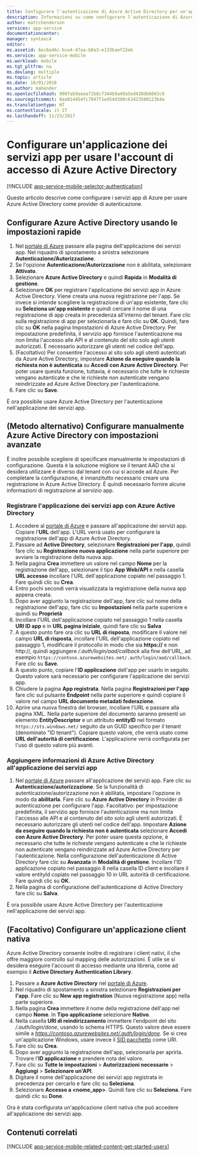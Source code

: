 ```yaml
---
title: Configurare l'autenticazione di Azure Active Directory per un'applicazione dei servizi app
description: Informazioni su come configurare l'autenticazione di Azure Active Directory per un'applicazione dei servizi app.
author: mattchenderson
services: app-service
documentationcenter: 
manager: syntaxc4
editor: 
ms.assetid: 6ec6a46c-bce4-47aa-b8a3-e133baef22eb
ms.service: app-service-mobile
ms.workload: mobile
ms.tgt_pltfrm: na
ms.devlang: multiple
ms.topic: article
ms.date: 10/01/2016
ms.author: mahender
ms.openlocfilehash: 990fab9aeea71b8cf344b9a49a5ed438db6663c0
ms.sourcegitcommit: 8aa014454fc7947f1ed54d380c63423500123b4a
ms.translationtype: HT
ms.contentlocale: it-IT
ms.lasthandoff: 11/23/2017
---
```

# <a name="configure-your-app-service-app-to-use-azure-active-directory-login"></a>Configurare un'applicazione dei servizi app per usare l'account di accesso di Azure Active Directory
[!INCLUDE [app-service-mobile-selector-authentication](../../includes/app-service-mobile-selector-authentication.md)]

Questo articolo descrive come configurare i servizi app di Azure per usare Azure Active Directory come provider di autenticazione.

## <a name="express"> </a>Configurare Azure Active Directory usando le impostazioni rapide
1. Nel [portale di Azure] passare alla pagina dell'applicazione dei servizi app. Nel riquadro di spostamento a sinistra selezionare **Autenticazione/Autorizzazione**.
2. Se l'opzione **Autenticazione/Autorizzazione** non è abilitata, selezionare **Attivato**.
3. Selezionare **Azure Active Directory** e quindi **Rapida** in **Modalità di gestione**.
4. Selezionare **OK** per registrare l'applicazione dei servizi app in Azure Active Directory. Viene creata una nuova registrazione per l'app. Se invece si intende scegliere la registrazione di un'app esistente, fare clic su **Seleziona un'app esistente** e quindi cercare il nome di una registrazione di app creata in precedenza all'interno del tenant.
   Fare clic sulla registrazione di app per selezionarla e fare clic su **OK**. Quindi, fare clic su **OK** nella pagina Impostazioni di Azure Active Directory.
   Per impostazione predefinita, il servizio app fornisce l'autenticazione ma non limita l'accesso alle API e al contenuto del sito solo agli utenti autorizzati. È necessario autorizzare gli utenti nel codice dell'app.
5. (Facoltativo) Per consentire l'accesso al sito solo agli utenti autenticati da Azure Active Directory, impostare **Azione da eseguire quando la richiesta non è autenticata** su **Accedi con Azure Active Directory**. Per poter usare questa funzione, tuttavia, è necessario che tutte le richieste vengano autenticate e che le richieste non autenticate vengano reindirizzate ad Azure Active Directory per l'autenticazione.
6. Fare clic su **Save**.

È ora possibile usare Azure Active Directory per l'autenticazione nell'applicazione dei servizi app.

## <a name="advanced"></a>(Metodo alternativo) Configurare manualmente Azure Active Directory con impostazioni avanzate
È inoltre possibile scegliere di specificare manualmente le impostazioni di configurazione. Questa è la soluzione migliore se il tenant AAD che si desidera utilizzare è diverso dal tenant con cui si accede ad Azure. Per completare la configurazione, è innanzitutto necessario creare una registrazione in Azure Active Directory. È quindi necessario fornire alcune informazioni di registrazione al servizio app.

### <a name="register"> </a>Registrare l'applicazione dei servizi app con Azure Active Directory
1. Accedere al [portale di Azure] e passare all'applicazione dei servizi app. Copiare l'**URL** dell'app. L'URL verrà usato per configurare la registrazione dell'app di Azure Active Directory.
2. Passare ad **Active Directory**, selezionare **Registrazioni per l'app**, quindi fare clic su **Registrazione nuova applicazione** nella parte superiore per avviare la registrazione della nuova app. 
3. Nella pagina **Crea** immettere un valore nel campo **Nome** per la registrazione dell'app, selezionare il tipo **App Web/API** e nella casella **URL accesso** incollare l'URL dell'applicazione copiato nel passaggio 1. Fare quindi clic su **Crea**.
4. Entro pochi secondi verrà visualizzata la registrazione della nuova app appena creata.
5. Dopo aver aggiunto la registrazione dell'app, fare clic sul nome della registrazione dell'app, fare clic su **Impostazioni** nella parte superiore e quindi su **Proprietà** 
6. Incollare l'URL dell'applicazione copiato nel passaggio 1 nella casella **URI ID app** e in **URL pagina iniziale**, quindi fare clic su **Salva**
7. A questo punto fare ora clic su **URL di risposta**, modificare il valore nel campo **URL di risposta**, incollare l'URL dell'applicazione copiato nel passaggio 1, modificare il protocollo in modo che sia **https://** e non http://, quindi aggiungere */.auth/login/aad/callback* alla fine dell'URL, ad esempio `https://contoso.azurewebsites.net/.auth/login/aad/callback`. Fare clic su **Save**.   
8.  A questo punto, copiare l'**ID applicazione** dell'app per usarlo in seguito. Questo valore sarà necessario per configurare l'applicazione dei servizi app.
9. Chiudere la pagina **App registrata**. Nella pagina **Registrazioni per l'app** fare clic sul pulsante **Endpoint** nella parte superiore e quindi copiare il valore nel campo **URL documento metadati federazione**. 
10. Aprire una nuova finestra del browser, incollare l'URL e passare alla pagina XML. Nella parte superiore del documento saranno presenti un elemento **EntityDescriptor** e un attributo **entityID** nel formato `https://sts.windows.net/` seguito da un GUID specifico per il tenant (denominato "ID tenant"). Copiare questo valore, che verrà usato come **URL dell'autorità di certificazione**. L'applicazione verrà configurata per l'uso di questo valore più avanti.

### <a name="secrets"> </a>Aggiungere informazioni di Azure Active Directory all'applicazione dei servizi app
1. Nel [portale di Azure] passare all'applicazione dei servizi app. Fare clic su **Autenticazione/autorizzazione**. Se la funzionalità di autenticazione/autorizzazione non è abilitata, impostare l'opzione in modo da **abilitarla**. Fare clic su **Azure Active Directory** in Provider di autenticazione per configurare l'app. Facoltativo: per impostazione predefinita, il servizio app fornisce l'autenticazione ma non limita l'accesso alle API e al contenuto del sito solo agli utenti autorizzati. È necessario autorizzare gli utenti nel codice dell'app. Impostare **Azione da eseguire quando la richiesta non è autenticata** selezionare **Accedi con Azure Active Directory**. Per poter usare questa opzione, è necessario che tutte le richieste vengano autenticate e che le richieste non autenticate vengano reindirizzate ad Azure Active Directory per l'autenticazione.
Nella configurazione dell'autenticazione di Active Directory fare clic su **Avanzata** in **Modalità di gestione**. Incollare l'ID applicazione copiato nel passaggio 8 nella casella ID client e incollare il valore entityId copiato nel passaggio 10 in URL autorità di certificazione. Fare quindi clic su **OK**.
3. Nella pagina di configurazione dell'autenticazione di Active Directory fare clic su **Salva**.

È ora possibile usare Azure Active Directory per l'autenticazione nell'applicazione dei servizi app.

## <a name="optional-configure-a-native-client-application"></a>(Facoltativo) Configurare un'applicazione client nativa
Azure Active Directory consente inoltre di registrare i client nativi, il che offre maggiore controllo sul mapping delle autorizzazioni. È utile se si desidera eseguire l'account di accesso mediante una libreria, come ad esempio il **Active Directory Authentication Library**.

1. Passare a **Azure Active Directory** nel [portale di Azure].
2. Nel riquadro di spostamento a sinistra selezionare **Registrazioni per l'app**. Fare clic su **New app registration** (Nuova registrazione app) nella parte superiore.
4. Nella pagina **Crea** immettere il nome della registrazione dell'app nel campo **Nome**. In **Tipo applicazione** selezionare **Nativo**.
5. Nella casella **URI di reindirizzamento** immettere l'endpoint del sito */.auth/login/done*, usando lo schema HTTPS. Questo valore deve essere simile a *https://contoso.azurewebsites.net/.auth/login/done*. Se si crea un'applicazione Windows, usare invece il [SID pacchetto](../app-service-mobile/app-service-mobile-dotnet-how-to-use-client-library.md#package-sid) come URI.
5. Fare clic su **Crea**.
6. Dopo aver aggiunto la registrazione dell'app, selezionarla per aprirla. Trovare l'**ID applicazione** e prendere nota del valore.
7. Fare clic su **Tutte le impostazioni** > **Autorizzazioni necessarie** > **Aggiungi** > **Selezionare un'API**.
8. Digitare il nome dell'applicazione dei servizi app registrata in precedenza per cercarlo e fare clic su **Seleziona**. 
9. Selezionare **Accesso a \<nome_app>**. Quindi fare clic su **Seleziona**. Fare quindi clic su **Done**.

Ora è stata configurata un'applicazione client nativa che può accedere all'applicazione dei servizi app.

## <a name="related-content"></a>Contenuti correlati
[!INCLUDE [app-service-mobile-related-content-get-started-users](../../includes/app-service-mobile-related-content-get-started-users.md)]

<!-- Images. -->

[0]: ./media/app-service-mobile-how-to-configure-active-directory-authentication/app-service-webapp-url.png
[1]: ./media/app-service-mobile-how-to-configure-active-directory-authentication/app-service-aad-app_registration.png
[2]: ./media/app-service-mobile-how-to-configure-active-directory-authentication/app-service-aad-app-registration-create.png
[3]: ./media/app-service-mobile-how-to-configure-active-directory-authentication/app-service-aad-app-registration-config-appidurl.png
[4]: ./media/app-service-mobile-how-to-configure-active-directory-authentication/app-service-aad-app-registration-config-replyurl.png
[5]: ./media/app-service-mobile-how-to-configure-active-directory-authentication/app-service-aad-endpoints.png
[6]: ./media/app-service-mobile-how-to-configure-active-directory-authentication/app-service-aad-endpoints-fedmetadataxml.png
[7]: ./media/app-service-mobile-how-to-configure-active-directory-authentication/app-service-webapp-auth.png
[8]: ./media/app-service-mobile-how-to-configure-active-directory-authentication/app-service-webapp-auth-config.png



<!-- URLs. -->

[portale di Azure]: https://portal.azure.com/
[alternative method]:#advanced
